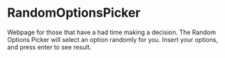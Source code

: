 # RandomOptionsPicker
Webpage for those that have a had time making a decision. The Random Options Picker will select an option randomly for you. Insert your options, and press enter to see result.

